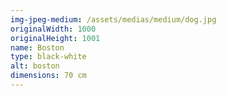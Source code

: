 ```yaml
---
img-jpeg-medium: /assets/medias/medium/dog.jpg
originalWidth: 1000
originalHeight: 1001
name: Boston
type: black-white
alt: boston
dimensions: 70 cm
---
```

